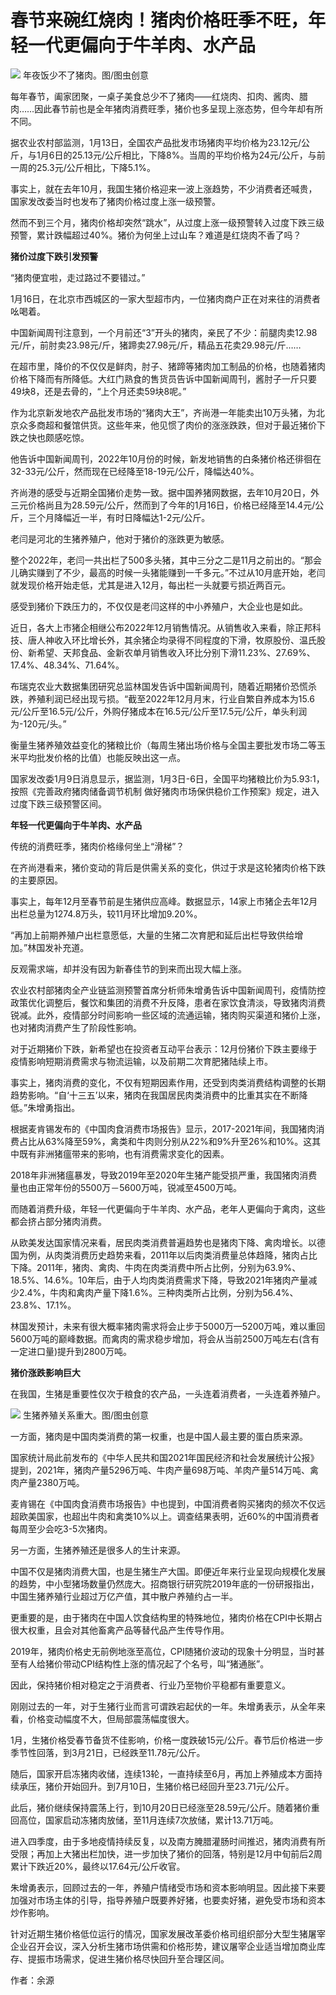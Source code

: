 # 春节来碗红烧肉！猪肉价格旺季不旺，年轻一代更偏向于牛羊肉、水产品

![](https://inews.gtimg.com/newsapp_bt/0/15618084040/1000)
年夜饭少不了猪肉。图/图虫创意

每年春节，阖家团聚，一桌子美食总少不了猪肉——红烧肉、扣肉、酱肉、腊肉……因此春节前也是全年猪肉消费旺季，猪价也多呈现上涨态势，但今年却有所不同。

据农业农村部监测，1月13日，全国农产品批发市场猪肉平均价格为23.12元/公斤，与1月6日的25.13元/公斤相比，下降8%。当周的平均价格为24元/公斤，与前一周的25.3元/公斤相比，下降5.1%。

事实上，就在去年10月，我国生猪价格迎来一波上涨趋势，不少消费者还喊贵，国家发改委当时也发布了猪肉价格过度上涨一级预警。

然而不到三个月，猪肉价格却突然“跳水”，从过度上涨一级预警转入过度下跌三级预警，累计跌幅超过40%。猪价为何坐上过山车？难道是红烧肉不香了吗？

**猪价过度下跌引发预警**

“猪肉便宜啦，走过路过不要错过。”

1月16日，在北京市西城区的一家大型超市内，一位猪肉商户正在对来往的消费者吆喝着。

中国新闻周刊注意到，一个月前还“3”开头的猪肉，亲民了不少：前腿肉卖12.98元/斤，前肘卖23.98元/斤，猪蹄卖27.98元/斤，精品五花卖29.98元/斤……

在超市里，降价的不仅仅是鲜肉，肘子、猪蹄等猪肉加工制品的价格，也随着猪肉价格下降而有所降低。大红门熟食的售货员告诉中国新闻周刊，酱肘子一斤只要49块8，还是去骨的，“上个月还卖59块8呢。”

作为北京新发地农产品批发市场的“猪肉大王”，齐尚港一年能卖出10万头猪，为北京众多商超和餐馆供货。这些年来，他见惯了肉价的涨涨跌跌，但对于最近猪价下跌之快也颇感吃惊。

他告诉中国新闻周刊，2022年10月份的时候，新发地销售的白条猪价格还徘徊在32-33元/公斤，然而现在已经降至18-19元/公斤，降幅达40%。

齐尚港的感受与近期全国猪价走势一致。据中国养猪网数据，去年10月20日，外三元价格尚且为28.59元/公斤，然而到了今年的1月16日，价格已经降至14.4元/公斤，三个月降幅近一半，有时日降幅达1-2元/公斤。

老闫是河北的生猪养殖户，他对于猪价的涨跌更为敏感。

整个2022年，老闫一共出栏了500多头猪，其中三分之二是11月之前出的。“那会儿确实赚到了不少，最高的时候一头猪能赚到一千多元。”不过从10月底开始，老闫就发现价格开始走低，尤其是进入12月，每出栏一头就要亏损近两百元。

感受到猪价下跌压力的，不仅仅是老闫这样的中小养殖户，大企业也是如此。

近日，各大上市猪企相继公布2022年12月销售情况。从销售收入来看，除正邦科技、唐人神收入环比增长外，其余猪企均录得不同程度的下滑，牧原股份、温氏股份、新希望、天邦食品、金新农单月销售收入环比分别下滑11.23%、27.69%、17.4%、48.34%、71.64%。

布瑞克农业大数据集团研究总监林国发告诉中国新闻周刊，随着近期猪价恐慌杀跌，养殖利润已经出现亏损。“截至2022年12月月末，行业自繁自养成本为15.6元/公斤至16.5元/公斤，外购仔猪成本在16.5元/公斤至17.5元/公斤，单头利润为-120元/头。”

衡量生猪养殖效益变化的猪粮比价（每周生猪出场价格与全国主要批发市场二等玉米平均批发价格的比值）也能反映出这一点。

国家发改委1月9日消息显示，据监测，1月3日-6日，全国平均猪粮比价为5.93∶1，按照《完善政府猪肉储备调节机制
做好猪肉市场保供稳价工作预案》规定，进入过度下跌三级预警区间。

**年轻一代更偏向于牛羊肉、水产品**

传统的消费旺季，猪肉价格缘何坐上“滑梯”？

在齐尚港看来，猪价变动的背后是供需关系的变化，供过于求是这轮猪肉价格下跌的主要原因。

事实上，每年12月至春节前是生猪供应高峰。数据显示，14家上市猪企去年12月出栏总量为1274.8万头，较11月环比增加9.20%。

“再加上前期养殖户出栏意愿低，大量的生猪二次育肥和延后出栏导致供给增加。”林国发补充道。

反观需求端，却并没有因为新春佳节的到来而出现大幅上涨。

农业农村部猪肉全产业链监测预警首席分析师朱增勇告诉中国新闻周刊，疫情防控政策优化调整后，餐饮和集团的消费不升反降，患者在家饮食清淡，导致猪肉消费锐减。此外，疫情部分时间影响一些区域的流通运输，猪肉购买渠道和猪价上涨，也对猪肉消费产生了阶段性影响。

对于近期猪价下跌，新希望也在投资者互动平台表示：12月份猪价下跌主要缘于疫情影响短期消费需求与物流运输，以及前期二次育肥猪陆续上市。

事实上，猪肉消费的变化，不仅有短期因素作用，还受到肉类消费结构调整的长期趋势影响。“自‘十三五’以来，猪肉在我国居民肉类消费中的比重其实在不断降低。”朱增勇指出。

根据麦肯锡发布的《中国肉食消费市场报告》显示，2017-2021年间，我国猪肉消费占比从63%降至59%，禽类和牛肉则分别从22%和9%升至26%和10%。这其中既有非洲猪瘟带来的影响，也有消费需求变化的因素。

2018年非洲猪瘟暴发，导致2019年至2020年生猪产能受损严重，我国猪肉消费量也由正常年份的5500万－5600万吨，锐减至4500万吨。

而随着消费升级，年轻一代更偏向于牛羊肉、水产品，老年人更偏向于禽肉，这些都会挤占部分猪肉消费。

从欧美发达国家情况来看，居民肉类消费普遍趋势也是猪肉下降、禽肉增长。以德国为例，从肉类消费历史趋势来看，2011年以后肉类消费量总体趋降，猪肉占比下降。2011年，猪肉、禽肉、牛肉在肉类消费中所占比例，分别为63.9%、18.5%、14.6%。10年后，由于人均肉类消费需求下降，导致2021年猪肉产量减少2.4%，牛肉和禽肉产量下降1.6%。三种肉类所占比例，分别为56.4%、23.8%、17.1%。

林国发预计，未来有很大概率猪肉需求将会止步于5000万—5200万吨，难以重回5600万吨的巅峰数据。而禽肉的需求稳步增加，将会从当前2500万吨左右(含有一定进口量)提升到2800万吨。

**猪价涨跌影响巨大**

在我国，生猪是重要性仅次于粮食的农产品，一头连着消费者，一头连着养殖户。

![](https://inews.gtimg.com/newsapp_bt/0/15618084041/1000)
生猪养殖关系重大。图/图虫创意

一方面，猪肉是中国肉类消费的第一权重，也是中国人最主要的蛋白质来源。

国家统计局此前发布的《中华人民共和国2021年国民经济和社会发展统计公报》提到，2021年，猪肉产量5296万吨、牛肉产量698万吨、羊肉产量514万吨、禽肉产量2380万吨。

麦肯锡在《中国肉食消费市场报告》中也提到，中国消费者购买猪肉的频次不仅远超欧美国家，也超出牛肉和禽类10%以上。调查结果表明，近60%的中国消费者每周至少会吃3-5次猪肉。

另一方面，生猪养殖还是很多人的生计来源。

中国不仅是猪肉消费大国，也是生猪生产大国。即便近年来行业呈现向规模化发展的趋势，中小型猪场数量仍然庞大。招商银行研究院2019年底的一份研报指出，中国生猪养殖行业超过万亿产值，其中散户养殖约占一半。

更重要的是，由于猪肉在中国人饮食结构里的特殊地位，猪肉价格在CPI中长期占很大权重，且会对其他畜禽产品等替代品产生传导作用。

2019年，猪肉价格史无前例地涨至高位，CPI随猪价波动的现象十分明显，当时甚至有人给猪价带动CPI结构性上涨的情况起了个名号，叫“猪通胀”。

因此，保持猪价相对稳定之于消费者、行业乃至物价平稳都有重要意义。

刚刚过去的一年，对于生猪行业而言可谓跌宕起伏的一年。朱增勇表示，从全年来看，价格变动幅度不大，但局部震荡幅度很大。

1月，生猪价格受春节备货不佳影响，价格一度跌破15元/公斤。春节后价格进一步季节性回落，到3月21日，已经跌至11.78元/公斤。

随后，国家开启冻猪肉收储，连续13轮，一直持续至6月，再加上养殖成本方面持续承压，猪价开始回升。到7月10日，生猪价格已经回升至23.71元/公斤。

此后，猪价继续保持震荡上行，到10月20日已经涨至28.59元/公斤。随着猪价重回高位，国家启动冻猪肉放储，至11月连续7次放储，累计13.71万吨。

进入四季度，由于多地疫情持续反复，以及南方腌腊灌肠时间推迟，猪肉消费有所受限；再加上大猪出栏加快，进一步加快了猪价的回落，特别是12月中旬前后2周累计下跌近20%，最终以17.64元/公斤收官。

朱增勇表示，回顾过去的一年，养殖户情绪受市场和资本影响明显。因此接下来要加强对市场主体的引导，指导养殖户既要养好猪，也要卖好猪，避免受市场和资本炒作影响。

针对近期生猪价格低位运行的情况，国家发展改革委价格司组织部分大型生猪屠宰企业召开会议，深入分析生猪市场供需和价格形势，建议屠宰企业适当增加商业库存、提振市场需求，促进生猪价格尽快回升至合理区间。

作者：余源

